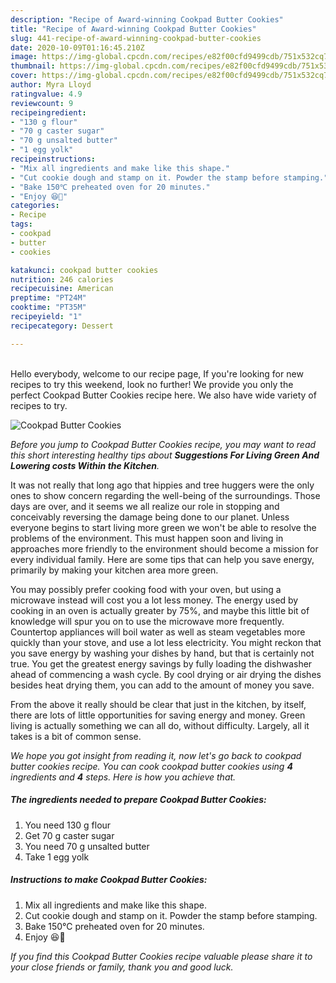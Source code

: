 ```yaml
---
description: "Recipe of Award-winning Cookpad Butter Cookies"
title: "Recipe of Award-winning Cookpad Butter Cookies"
slug: 441-recipe-of-award-winning-cookpad-butter-cookies
date: 2020-10-09T01:16:45.210Z
image: https://img-global.cpcdn.com/recipes/e82f00cfd9499cdb/751x532cq70/cookpad-butter-cookies-recipe-main-photo.jpg
thumbnail: https://img-global.cpcdn.com/recipes/e82f00cfd9499cdb/751x532cq70/cookpad-butter-cookies-recipe-main-photo.jpg
cover: https://img-global.cpcdn.com/recipes/e82f00cfd9499cdb/751x532cq70/cookpad-butter-cookies-recipe-main-photo.jpg
author: Myra Lloyd
ratingvalue: 4.9
reviewcount: 9
recipeingredient:
- "130 g flour"
- "70 g caster sugar"
- "70 g unsalted butter"
- "1 egg yolk"
recipeinstructions:
- "Mix all ingredients and make like this shape."
- "Cut cookie dough and stamp on it. Powder the stamp before stamping."
- "Bake 150℃ preheated oven for 20 minutes."
- "Enjoy 😆🍪"
categories:
- Recipe
tags:
- cookpad
- butter
- cookies

katakunci: cookpad butter cookies 
nutrition: 246 calories
recipecuisine: American
preptime: "PT24M"
cooktime: "PT35M"
recipeyield: "1"
recipecategory: Dessert

---
```

<br>
Hello everybody, welcome to our recipe page, If you're looking for new recipes to try this weekend, look no further! We provide you only the perfect Cookpad Butter Cookies recipe here. We also have wide variety of recipes to try.
<br>


![Cookpad Butter Cookies](https://img-global.cpcdn.com/recipes/e82f00cfd9499cdb/751x532cq70/cookpad-butter-cookies-recipe-main-photo.jpg)

<i>Before you jump to Cookpad Butter Cookies recipe, you may want to read this short interesting healthy tips about 
<strong>Suggestions For Living Green And Lowering costs Within the Kitchen</strong>.</i>
</br>

It was not really that long ago that hippies and tree huggers were the only ones to show concern regarding the well-being of the surroundings. Those days are over, and it seems we all realize our role in stopping and conceivably reversing the damage being done to our planet. Unless everyone begins to start living more green we won't be able to resolve the problems of the environment. This must happen soon and living in approaches more friendly to the environment should become a mission for every individual family. Here are some tips that can help you save energy, primarily by making your kitchen area more green.

You may possibly prefer cooking food with your oven, but using a microwave instead will cost you a lot less money. The energy used by cooking in an oven is actually greater by 75%, and maybe this little bit of knowledge will spur you on to use the microwave more frequently. Countertop appliances will boil water as well as steam vegetables more quickly than your stove, and use a lot less electricity. You might reckon that you save energy by washing your dishes by hand, but that is certainly not true. You get the greatest energy savings by fully loading the dishwasher ahead of commencing a wash cycle. By cool drying or air drying the dishes besides heat drying them, you can add to the amount of money you save.

From the above it really should be clear that just in the kitchen, by itself, there are lots of little opportunities for saving energy and money. Green living is actually something we can all do, without difficulty. Largely, all it takes is a bit of common sense.


<i>We hope you got insight from reading it, now let's go back to cookpad butter cookies recipe. You can cook cookpad butter cookies using <strong>4</strong> ingredients and <strong>4</strong> steps. Here is how you achieve that.
</i>

##### The ingredients needed to prepare Cookpad Butter Cookies:

1. You need 130 g flour
1. Get 70 g caster sugar
1. You need 70 g unsalted butter
1. Take 1 egg yolk


##### Instructions to make Cookpad Butter Cookies:

1. Mix all ingredients and make like this shape.
1. Cut cookie dough and stamp on it. Powder the stamp before stamping.
1. Bake 150℃ preheated oven for 20 minutes.
1. Enjoy 😆🍪


<i>If you find this Cookpad Butter Cookies recipe valuable please share it to your close friends or family, thank you and good luck.</i>
